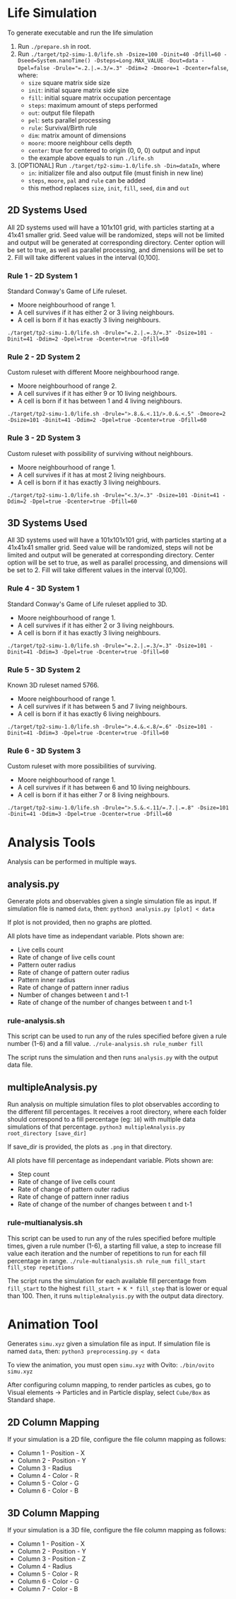 # Life Simulation
To generate executable and run the life simulation
1. Run `./prepare.sh` in root.
2. Run `./target/tp2-simu-1.0/life.sh -Dsize=100 -Dinit=40 -Dfill=60 -Dseed=System.nanoTime() -Dsteps=Long.MAX_VALUE -Dout=data -Dpel=false -Drule="=.2.|.=.3/=.3" -Ddim=2 -Dmoore=1 -Dcenter=false`, where:
    - `size` square matrix side size
    - `init`: initial square matrix side size 
    - `fill`: initial square matrix occupation percentage
    - `steps`: maximum amount of steps performed
    - `out`: output file filepath
    - `pel`: sets parallel processing
    - `rule`: Survival/Birth rule
    - `dim`: matrix amount of dimensions
    - `moore`: moore neighbour cells depth
    - `center`: true for centered to origin (0, 0, 0) output and input
    - the example above equals to run `./life.sh`
3. [OPTIONAL] Run  `./target/tp2-simu-1.0/life.sh -Din=dataIn`, where
    - `in`: initializer file and also output file (must finish in new line)
    - `steps`, `moore`, `pal` and `rule` can be added
    - this method replaces `size`, `init`, `fill`, `seed`, `dim` and `out`

## 2D Systems Used
All 2D systems used will have a 101x101 grid, with particles starting at a 41x41 smaller grid. 
Seed value will be randomized, steps will not be limited and output will be generated at corresponding directory.
Center option will be set to true, as well as parallel processing, and dimensions will be set to 2.
Fill will take different values in the interval (0,100].

### Rule 1 - 2D System 1
Standard Conway's Game of Life ruleset. 
- Moore neighbourhood of range 1.
- A cell survives if it has either 2 or 3 living neighbours. 
- A cell is born if it has exactly 3 living neighbours.

`./target/tp2-simu-1.0/life.sh -Drule="=.2.|.=.3/=.3" -Dsize=101 -Dinit=41 -Ddim=2 -Dpel=true -Dcenter=true -Dfill=60`

### Rule 2 - 2D System 2
Custom ruleset with different Moore neighbourhood range.
- Moore neighbourhood of range 2.
- A cell survives if it has either 9 or 10 living neighbours. 
- A cell is born if it has between 1 and 4 living neighbours.

`./target/tp2-simu-1.0/life.sh -Drule=">.8.&.<.11/>.0.&.<.5" -Dmoore=2 -Dsize=101 -Dinit=41 -Ddim=2 -Dpel=true -Dcenter=true -Dfill=60`

### Rule 3 - 2D System 3
Custom ruleset with possibility of surviving without neighbours.
- Moore neighbourhood of range 1.
- A cell survives if it has at most 2 living neighbours. 
- A cell is born if it has exactly 3 living neighbours.

`./target/tp2-simu-1.0/life.sh -Drule="<.3/=.3" -Dsize=101 -Dinit=41 -Ddim=2 -Dpel=true -Dcenter=true -Dfill=60`

## 3D Systems Used
All 3D systems used will have a 101x101x101 grid, with particles starting at a 41x41x41 smaller grid. 
Seed value will be randomized, steps will not be limited and output will be generated at corresponding directory.
Center option will be set to true, as well as parallel processing, and dimensions will be set to 2.
Fill will take different values in the interval (0,100].

### Rule 4 - 3D System 1
Standard Conway's Game of Life ruleset applied to 3D. 
- Moore neighbourhood of range 1.
- A cell survives if it has either 2 or 3 living neighbours. 
- A cell is born if it has exactly 3 living neighbours.

`./target/tp2-simu-1.0/life.sh -Drule="=.2.|.=.3/=.3" -Dsize=101 -Dinit=41 -Ddim=3 -Dpel=true -Dcenter=true -Dfill=60`

### Rule 5 - 3D System 2
Known 3D ruleset named 5766.
- Moore neighbourhood of range 1.
- A cell survives if it has between 5 and 7 living neighbours. 
- A cell is born if it has exactly 6 living neighbours.

`./target/tp2-simu-1.0/life.sh -Drule=">.4.&.<.8/=.6" -Dsize=101 -Dinit=41 -Ddim=3 -Dpel=true -Dcenter=true -Dfill=60`

### Rule 6 - 3D System 3
Custom ruleset with more possibilities of surviving.
- Moore neighbourhood of range 1.
- A cell survives if it has between 6 and 10 living neighbours. 
- A cell is born if it has either 7 or 8 living neighbours.

`./target/tp2-simu-1.0/life.sh -Drule=">.5.&.<.11/=.7.|.=.8" -Dsize=101 -Dinit=41 -Ddim=3 -Dpel=true -Dcenter=true -Dfill=60`

# Analysis Tools
Analysis can be performed in multiple ways.

## analysis.py
Generate plots and observables given a single simulation file as input. If simulation file is named `data`, then:
`python3 analysis.py [plot] < data`

If plot is not provided, then no graphs are plotted.

All plots have time as independant variable. Plots shown are:
- Live cells count
- Rate of change of live cells count
- Pattern outer radius
- Rate of change of pattern outer radius
- Pattern inner radius
- Rate of change of pattern inner radius
- Number of changes between t and t-1
- Rate of change of the number of changes between t and t-1

### rule-analysis.sh
This script can be used to run any of the rules specified before given a rule number (1-6) and a fill value.
`./rule-analysis.sh rule_number fill`

The script runs the simulation and then runs `analysis.py` with the output data file.

## multipleAnalysis.py
Run analysis on multiple simulation files to plot observables according to the different fill percentages. It receives a root directory, where each folder should correspond to a fill percentage (eg: `10`) with multiple data simulations of that percentage.
`python3 multipleAnalysis.py root_directory [save_dir]`

If save_dir is provided, the plots as `.png` in that directory.

All plots have fill percentage as independant variable. Plots shown are:
- Step count
- Rate of change of live cells count
- Rate of change of pattern outer radius
- Rate of change of pattern inner radius
- Rate of change of the number of changes between t and t-1

### rule-multianalysis.sh
This script can be used to run any of the rules specified before multiple times, given a rule number (1-6), a starting fill value, a step to increase fill value each iteration and the number of repetitions to run for each fill percentage in range.
`./rule-multianalysis.sh rule_num fill_start fill_step repetitions`

The script runs the simulation for each available fill percentage from `fill_start` to the highest `fill_start + K * fill_step` that is lower or equal than 100. Then, it runs `multipleAnalysis.py` with the output data directory.

# Animation Tool
Generates `simu.xyz` given a simulation file as input. If simulation file is named `data`, then:
`python3 preprocessing.py < data`

To view the animation, you must open `simu.xyz` with Ovito:
`./bin/ovito simu.xyz`

After configuring column mapping, to render particles as cubes, go to Visual elements -> Particles 
and in Particle display, select `Cube/Box` as Standard shape.

## 2D Column Mapping 
If your simulation is a 2D file, configure the file column mapping as follows:
   - Column 1 - Position - X
   - Column 2 - Position - Y
   - Column 3 - Radius
   - Column 4 - Color - R
   - Column 5 - Color - G
   - Column 6 - Color - B

## 3D Column Mapping
If your simulation is a 3D file, configure the file column mapping as follows:
   - Column 1 - Position - X
   - Column 2 - Position - Y
   - Column 3 - Position - Z
   - Column 4 - Radius
   - Column 5 - Color - R
   - Column 6 - Color - G
   - Column 7 - Color - B